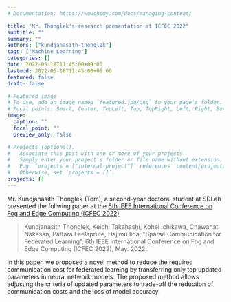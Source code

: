 ```yaml
---
# Documentation: https://wowchemy.com/docs/managing-content/

title: "Mr. Thonglek's research presentation at ICFEC 2022"
subtitle: ""
summary: ""
authors: ["kundjanasith-thonglek"]
tags: ["Machine Learning"]
categories: []
date: 2022-05-18T11:45:00+09:00
lastmod: 2022-05-18T11:45:00+09:00
featured: false
draft: false

# Featured image
# To use, add an image named `featured.jpg/png` to your page's folder.
# Focal points: Smart, Center, TopLeft, Top, TopRight, Left, Right, BottomLeft, Bottom, BottomRight.
image:
  caption: ""
  focal_point: ""
  preview_only: false

# Projects (optional).
#   Associate this post with one or more of your projects.
#   Simply enter your project's folder or file name without extension.
#   E.g. `projects = ["internal-project"]` references `content/project/deep-learning/index.md`.
#   Otherwise, set `projects = []`.
projects: []
---
```


Mr. Kundjanasith Thonglek (Tem), a second-year doctoral student at SDLab presented the follwing paper at the [6th IEEE International Conference on Fog and Edge Computing (ICFEC 2022)](https://icfec2022.eecis.udel.edu/)

<!--more-->

> Kundjanasith Thonglek, Keichi Takahashi, Kohei Ichikawa, Chawanat Nakasan, Pattara Leelaprute, Hajimu Iida, “Sparse Communication for Federated Learning”, 6th IEEE International Conference on Fog and Edge Computing (ICFEC 2022), May. 2022.

In this paper, we proposed a novel method to reduce the required communication cost for federated learning by transferring only top updated parameters in neural network models. The proposed method allows adjusting the criteria of updated parameters to trade-off the reduction of communication costs and the loss of model accuracy.